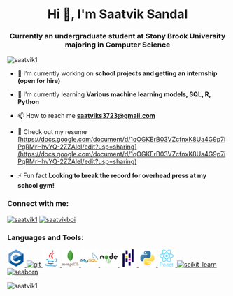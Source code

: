 <h1 align="center">Hi 👋, I'm Saatvik Sandal</h1>
<h3 align="center">Currently an undergraduate student at Stony Brook University majoring in Computer Science</h3>

<p align="left"> <img src="https://komarev.com/ghpvc/?username=saatvik1&label=Profile%20views&color=0e75b6&style=flat" alt="saatvik1" /> </p>

- 🔭 I’m currently working on **school projects and getting an internship (open for hire)**

- 🌱 I’m currently learning **Various machine learning models, SQL, R, Python**

- 📫 How to reach me **saatviks3723@gmail.com**

- 📄 Check out my resume [https://docs.google.com/document/d/1qOGKErB03VZcfnxK8Ua4G9p7iPgRMrHhvYQ-2ZZAleI/edit?usp=sharing](https://docs.google.com/document/d/1qOGKErB03VZcfnxK8Ua4G9p7iPgRMrHhvYQ-2ZZAleI/edit?usp=sharing)

- ⚡ Fun fact **Looking to break the record for overhead press at my school gym!**

<h3 align="left">Connect with me:</h3>
<p align="left">
<a href="https://linkedin.com/in/saatvik1" target="blank"><img align="center" src="https://raw.githubusercontent.com/rahuldkjain/github-profile-readme-generator/master/src/images/icons/Social/linked-in-alt.svg" alt="saatvik1" height="30" width="40" /></a>
<a href="https://instagram.com/saatvikboi" target="blank"><img align="center" src="https://raw.githubusercontent.com/rahuldkjain/github-profile-readme-generator/master/src/images/icons/Social/instagram.svg" alt="saatvikboi" height="30" width="40" /></a>
</p>

<h3 align="left">Languages and Tools:</h3>
<p align="left"> <a href="https://www.cprogramming.com/" target="_blank" rel="noreferrer"> <img src="https://raw.githubusercontent.com/devicons/devicon/master/icons/c/c-original.svg" alt="c" width="40" height="40"/> </a> <a href="https://git-scm.com/" target="_blank" rel="noreferrer"> <img src="https://www.vectorlogo.zone/logos/git-scm/git-scm-icon.svg" alt="git" width="40" height="40"/> </a> <a href="https://www.java.com" target="_blank" rel="noreferrer"> <img src="https://raw.githubusercontent.com/devicons/devicon/master/icons/java/java-original.svg" alt="java" width="40" height="40"/> </a> <a href="https://www.mongodb.com/" target="_blank" rel="noreferrer"> <img src="https://raw.githubusercontent.com/devicons/devicon/master/icons/mongodb/mongodb-original-wordmark.svg" alt="mongodb" width="40" height="40"/> </a> <a href="https://www.mysql.com/" target="_blank" rel="noreferrer"> <img src="https://raw.githubusercontent.com/devicons/devicon/master/icons/mysql/mysql-original-wordmark.svg" alt="mysql" width="40" height="40"/> </a> <a href="https://nodejs.org" target="_blank" rel="noreferrer"> <img src="https://raw.githubusercontent.com/devicons/devicon/master/icons/nodejs/nodejs-original-wordmark.svg" alt="nodejs" width="40" height="40"/> </a> <a href="https://pandas.pydata.org/" target="_blank" rel="noreferrer"> <img src="https://raw.githubusercontent.com/devicons/devicon/2ae2a900d2f041da66e950e4d48052658d850630/icons/pandas/pandas-original.svg" alt="pandas" width="40" height="40"/> </a> <a href="https://www.python.org" target="_blank" rel="noreferrer"> <img src="https://raw.githubusercontent.com/devicons/devicon/master/icons/python/python-original.svg" alt="python" width="40" height="40"/> </a> <a href="https://reactjs.org/" target="_blank" rel="noreferrer"> <img src="https://raw.githubusercontent.com/devicons/devicon/master/icons/react/react-original-wordmark.svg" alt="react" width="40" height="40"/> </a> <a href="https://scikit-learn.org/" target="_blank" rel="noreferrer"> <img src="https://upload.wikimedia.org/wikipedia/commons/0/05/Scikit_learn_logo_small.svg" alt="scikit_learn" width="40" height="40"/> </a> <a href="https://seaborn.pydata.org/" target="_blank" rel="noreferrer"> <img src="https://seaborn.pydata.org/_images/logo-mark-lightbg.svg" alt="seaborn" width="40" height="40"/> </a> </p>

<p><img align="center" src="https://github-readme-stats.vercel.app/api/top-langs?username=saatvik1&show_icons=true&locale=en&layout=compact" alt="saatvik1" /></p>
